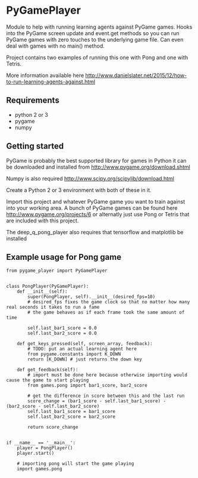 # PyGamePlayer
Module to help with running learning agents against PyGame games. Hooks into the PyGame screen update and event.get methods so you can run PyGame games with zero touches to the underlying game file. Can even deal with games with no main() method.

Project contains two examples of running this one with Pong and one with Tetris.

More information available here http://www.danielslater.net/2015/12/how-to-run-learning-agents-against.html

Requirements
----------
- python 2 or 3
- pygame
- numpy

Getting started
-----------
PyGame is probably the best supported library for games in Python it can be downloaded and installed from http://www.pygame.org/download.shtml

Numpy is also required http://www.scipy.org/scipylib/download.html

Create a Python 2 or 3 environment with both of these in it.

Import this project and whatever PyGame game you want to train against into your working area. A bunch of PyGame games can be found here http://www.pygame.org/projects/6 or alternatly just use Pong or Tetris that are included with this project.

The deep_q_pong_player also requires that tensorflow and matplotlib be installed

Example usage for Pong game
-----------
```
from pygame_player import PyGamePlayer


class PongPlayer(PyGamePlayer):
    def __init__(self):
        super(PongPlayer, self).__init__(desired_fps=10) 
        # desired_fps fixes the game clock so that no matter how many real seconds it takes to run a fame 
        # the game behaves as if each frame took the same amount of time
        
        self.last_bar1_score = 0.0
        self.last_bar2_score = 0.0

    def get_keys_pressed(self, screen_array, feedback):
        # TODO: put an actual learning agent here
        from pygame.constants import K_DOWN
        return [K_DOWN] # just returns the down key

    def get_feedback(self):
        # import must be done here because otherwise importing would cause the game to start playing
        from games.pong import bar1_score, bar2_score

        # get the difference in score between this and the last run
        score_change = (bar1_score - self.last_bar1_score) - (bar2_score - self.last_bar2_score)
        self.last_bar1_score = bar1_score
        self.last_bar2_score = bar2_score

        return score_change


if __name__ == '__main__':
    player = PongPlayer()
    player.start()

    # importing pong will start the game playing
    import games.pong
```
